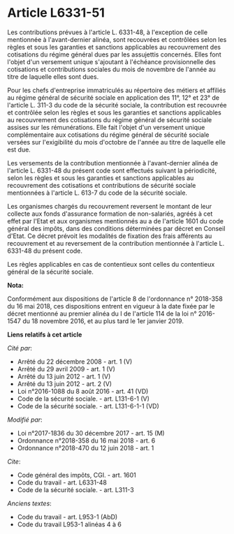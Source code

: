# Article L6331-51

Les contributions prévues à l'article L. 6331-48, à l'exception de celle mentionnée à l'avant-dernier alinéa, sont recouvrées
et contrôlées selon les règles et sous les garanties et sanctions applicables au recouvrement des cotisations du régime
général dues par les assujettis concernés. Elles font l'objet d'un versement unique s'ajoutant à l'échéance provisionnelle
des cotisations et contributions sociales du mois de novembre de l'année au titre de laquelle elles sont dues.

Pour les chefs d'entreprise immatriculés au répertoire des métiers et affiliés au régime général de sécurité sociale en
application des 11°, 12° et 23° de l'article L. 311-3 du code de la sécurité sociale, la contribution est recouvrée et
contrôlée selon les règles et sous les garanties et sanctions applicables au recouvrement des cotisations du régime général
de sécurité sociale assises sur les rémunérations. Elle fait l'objet d'un versement unique complémentaire aux cotisations du
régime général de sécurité sociale versées sur l'exigibilité du mois d'octobre de l'année au titre de laquelle elle est due.

Les versements de la contribution mentionnée à l'avant-dernier alinéa de l'article L. 6331-48 du présent code sont effectués
suivant la périodicité, selon les règles et sous les garanties et sanctions applicables au recouvrement des cotisations et
contributions de sécurité sociale mentionnées à l'article L. 613-7 du code de la sécurité sociale.

Les organismes chargés du recouvrement reversent le montant de leur collecte aux fonds d'assurance formation de non-salariés,
agréés à cet effet par l'Etat et aux organismes mentionnés au a de l'article 1601 du code général des impôts, dans des
conditions déterminées par décret en Conseil d'Etat. Ce décret prévoit les modalités de fixation des frais afférents au
recouvrement et au reversement de la contribution mentionnée à l'article L. 6331-48 du présent code.

Les règles applicables en cas de contentieux sont celles du contentieux général de la sécurité sociale.

**Nota:**

Conformément aux dispositions de l'article 8 de l'ordonnance n° 2018-358 du 16 mai 2018, ces dispositions entrent en vigueur
à la date fixée par le décret mentionné au premier alinéa du I de l'article 114 de la loi n° 2016-1547 du 18 novembre 2016,
et au plus tard le 1er janvier 2019.

**Liens relatifs à cet article**

_Cité par_:

  - Arrêté du 22 décembre 2008 - art. 1 (V)
  - Arrêté du 29 avril 2009 - art. 1 (V)
  - Arrêté du 13 juin 2012 - art. 1 (V)
  - Arrêté du 13 juin 2012 - art. 2 (V)
  - Loi n°2016-1088 du 8 août 2016 - art. 41 (VD)
  - Code de la sécurité sociale. - art. L131-6-1 (V)
  - Code de la sécurité sociale. - art. L131-6-1-1 (VD)

_Modifié par_:

  - Loi n°2017-1836 du 30 décembre 2017 - art. 15 (M)
  - Ordonnance n°2018-358 du 16 mai 2018 - art. 6
  - Ordonnance n°2018-470 du 12 juin 2018 - art. 1

_Cite_:

  - Code général des impôts, CGI. - art. 1601
  - Code du travail - art. L6331-48
  - Code de la sécurité sociale. - art. L311-3

_Anciens textes_:

  - Code du travail - art. L953-1 (AbD)
  - Code du travail L953-1 alinéas 4 à 6

